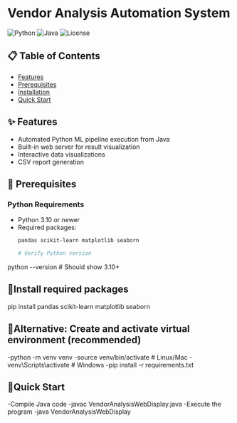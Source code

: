 # Vendor Analysis Automation System

![Python](https://img.shields.io/badge/python-3.10+-blue.svg)
![Java](https://img.shields.io/badge/java-8+-orange.svg)
![License](https://img.shields.io/badge/license-MIT-green.svg)

## 📋 Table of Contents
- [Features](#-features)
- [Prerequisites](#-prerequisites)
- [Installation](#-installation)
- [Quick Start](#-quick-start)

## ✨ Features
- Automated Python ML pipeline execution from Java
- Built-in web server for result visualization
- Interactive data visualizations
- CSV report generation

## 🧰 Prerequisites

### Python Requirements
- Python 3.10 or newer
- Required packages:
  ```bash
  pandas scikit-learn matplotlib seaborn

  # Verify Python version
python --version  # Should show 3.10+

## 💼Install required packages
pip install pandas scikit-learn matplotlib seaborn

## 📩Alternative: Create and activate virtual environment (recommended)
-python -m venv venv
-source venv/bin/activate  # Linux/Mac
-venv\Scripts\activate     # Windows
-pip install -r requirements.txt

## 🚀Quick Start
-Compile Java code
-javac VendorAnalysisWebDisplay.java
-Execute the program
-java VendorAnalysisWebDisplay

